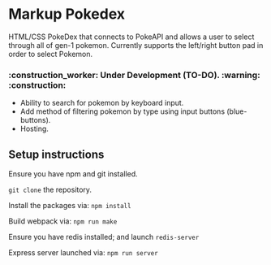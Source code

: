 <h1> Markup Pokedex </h1>
<span>
HTML/CSS PokeDex that connects to PokeAPI and allows a user to select through all of gen-1 pokemon.
Currently supports the left/right button pad in order to select Pokemon. 
</span>

<h3> :construction_worker: Under Development (TO-DO). :warning: :construction:</h3>

- Ability to search for pokemon by keyboard input.
- Add method of filtering pokemon by type using input buttons (blue-buttons).
- Hosting. 

<h2> Setup instructions </h2>

Ensure you have npm and git installed.

`git clone` the repository.

Install the packages via:
`npm install` 

Build webpack via:
`npm run make` 

Ensure you have redis installed; and launch `redis-server`

Express server launched via:
`npm run server` 


